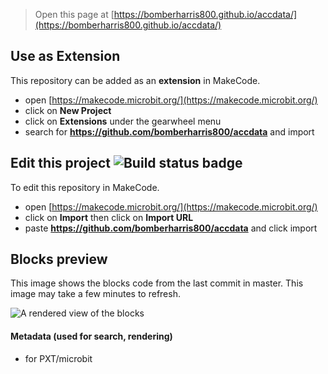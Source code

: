 
> Open this page at [https://bomberharris800.github.io/accdata/](https://bomberharris800.github.io/accdata/)

## Use as Extension

This repository can be added as an **extension** in MakeCode.

* open [https://makecode.microbit.org/](https://makecode.microbit.org/)
* click on **New Project**
* click on **Extensions** under the gearwheel menu
* search for **https://github.com/bomberharris800/accdata** and import

## Edit this project ![Build status badge](https://github.com/bomberharris800/accdata/workflows/MakeCode/badge.svg)

To edit this repository in MakeCode.

* open [https://makecode.microbit.org/](https://makecode.microbit.org/)
* click on **Import** then click on **Import URL**
* paste **https://github.com/bomberharris800/accdata** and click import

## Blocks preview

This image shows the blocks code from the last commit in master.
This image may take a few minutes to refresh.

![A rendered view of the blocks](https://github.com/bomberharris800/accdata/raw/master/.github/makecode/blocks.png)

#### Metadata (used for search, rendering)

* for PXT/microbit
<script src="https://makecode.com/gh-pages-embed.js"></script><script>makeCodeRender("{{ site.makecode.home_url }}", "{{ site.github.owner_name }}/{{ site.github.repository_name }}");</script>
